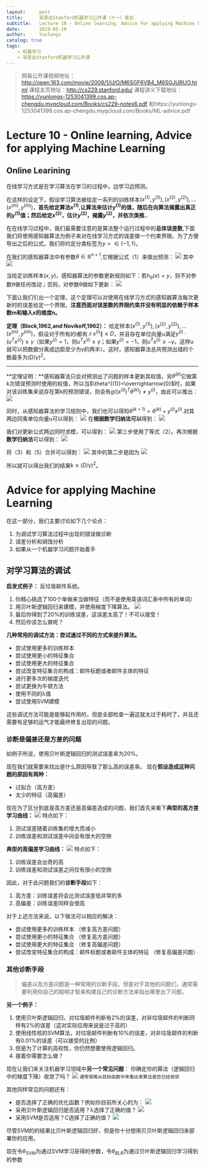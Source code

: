 ```yaml
---
layout:     post
title:      吴恩达Stanford机器学习公开课（十一）笔记
subtitle:   Lecture 10 - Online learning, Advice for applying Machine Learning
date:       2019-05-19
author:     Yunlongs
catalog: true
tags:
    - 机器学习
    - 吴恩达Stanford机器学习公开课
---
```


>网易公开课视频地址：http://open.163.com/movie/2008/1/U/O/M6SGF6VB4_M6SGJURUO.html
课程主页地址：http://cs229.stanford.edu/
课程讲义下载地址：https://yunlongs-1253041399.cos.ap-chengdu.myqcloud.com/Books/cs229-notes6.pdf
和https://yunlongs-1253041399.cos.ap-chengdu.myqcloud.com/Books/ML-advice.pdf

# Lecture 10 - Online learning, Advice for applying Machine Learning

## Online Learining
在线学习方式是在学习算法在学习的过程中，边学习边预测。

在这样的设定下，假设学习算法被给定一系列的训练样本$\left(x^{(1)}, y^{(1)}\right),\left(x^{(2)}, y^{(2)}\right), \ldots\left(x^{(m)}, y^{(m)}\right)$，**首先给定算法$x^{(1)}$,让算法来估计$y^{(1)}$的值，随后在向算法揭露出真正的$y^{(1)}$值；然后给定$x^{(2)}$，估计$y^{(2)}$，揭露$y^{(2)}$，并依次类推..**

在在线学习过程中，我们最需要注意的是算法整个运行过程中的**总体误差数**,下面我们将使用感知器算法为例子来对在线学习方式的误差做一个约束界限。为了方便导出之后的公式，我们将约定分类标签为$y=\in\{-1,1\}$。

在我们的感知器算法中有参数$\theta \in \mathbb{R}^{n+1}$,它根据公式（1）来做出预测：
![](https://yunlongs-1253041399.cos.ap-chengdu.myqcloud.com/image/Stanford/lecture-11-1.jpg)
其中
![](https://yunlongs-1253041399.cos.ap-chengdu.myqcloud.com/image/Stanford/lecture-11-2.jpg)

当给定训练样本$(x, y)$，感知器算法的参数更新规则如下：若$h_{\theta}(x)=y$，则不对参数θ做任何改动；否则，对参数θ做如下更新：
![](https://yunlongs-1253041399.cos.ap-chengdu.myqcloud.com/image/Stanford/lecture-11-3.jpg)

下面让我们引出一个定理，这个定理可以对使用在线学习方式的感知器算法每次更新时的误差给定一个界限。**注意西面对误差数的界限约束并没有明显的依赖于样本数m和输入x的维度n。**

**定理（Block,1962,and Novikoff,1962）：** 给定样本$\left(x^{(1)}, y^{(1)}\right),\left(x^{(2)}, y^{(2)}\right), \ldots\left(x^{(m)}, y^{(m)}\right)$，假设对于所有的i都有$\left\|x^{(i)}\right\| \leq D$，并且存在单位向量u满足$y^{(i)} \cdot\left(u^{T} x^{(i)}\right) \geq \gamma$（如果$y^{(i)}=1$，则$u^{T} x^{(i)} \geq \gamma$；如果$y^{(i)}=-1$，则$u^{T} x^{(i)} \leq-\gamma$。这样u就可以把数据分离成边距至少为γ的两半）。这时，感知器算法总共预测出错的个数最多为$(D / \gamma)^{2}$。

----
**定理证明：**感知器算法只会对预测出了问题的样本更新其权值，另$\theta^{(k)}$它做第k次错误预测时使用的权值，所以当$\theta^{(1)}=\overrightarrow{0}$时，如果对该训练集来说存在第k的预测错误，则会有$g\left(\left(x^{(i)}\right)^{T} \theta^{(k)}\right) \neq y^{(i)}$，由此可以推出：
![](https://yunlongs-1253041399.cos.ap-chengdu.myqcloud.com/image/Stanford/lecture-11-4.jpg)

同时，从感知器算法的学习规则中，我们也可以得知$\theta^{(k+1)}=\theta^{(k)}+y^{(i)} x^{(i)}$.对其两边同乘单位向量u可以得到：
![](https://yunlongs-1253041399.cos.ap-chengdu.myqcloud.com/image/Stanford/lecture-11-5.jpg)
在**根据数学归纳法可以**得到：
![](https://yunlongs-1253041399.cos.ap-chengdu.myqcloud.com/image/Stanford/lecture-11-6.jpg)

我们对更新公式两边同时求模，可以得到：
![](https://yunlongs-1253041399.cos.ap-chengdu.myqcloud.com/image/Stanford/lecture-11-7.jpg)
第三步使用了等式（2）。再次根据**数学归纳法**可以得到：
![](https://yunlongs-1253041399.cos.ap-chengdu.myqcloud.com/image/Stanford/lecture-11-8.jpg)


将（3）和（5）合并可以得到：
![](https://yunlongs-1253041399.cos.ap-chengdu.myqcloud.com/image/Stanford/lecture-11-9.jpg)
其中的第二步是因为
![](https://yunlongs-1253041399.cos.ap-chengdu.myqcloud.com/image/Stanford/lecture-11-10.jpg)

所以就可以得出我们的结果$k \leq(D / \gamma)^{2}$。

# Advice for applying Machine Learning

在这一部分，我们主要讨论如下几个论点：
1. 为调试学习算法过程中出现的错误做诊断
2. 误差分析和销蚀分析
3. 如果从一个机器学习问题开始着手

## 对学习算法的调试

**启发式例子：**
反垃圾邮件系统。
1. 你精心挑选了100个单做来当做特征（而不是使用英语词汇表中所有的单词）
2. 用贝叶斯逻辑回归来建模，并使用梯度下降算法。
![](https://yunlongs-1253041399.cos.ap-chengdu.myqcloud.com/image/Stanford/lecture-11-11.jpg)
3. 最后你得到了20%的训练误差，这误差太高了！不可以接受！
4. 然后你该怎么做呢？

**几种常用的调试方法：尝试通过不同的方式来提升算法。**
- 尝试使用更多的训练样本
- 尝试使用更小的特征集合
- 尝试使用更大的特征集合
- 尝试改变特征集合的构成：邮件标题或者邮件主体的特征
- 进行更多次的梯度迭代
- 尝试更换为牛顿方法
- 使用不同的λ值
- 尝试使用SVM建模

这些调试方法可能是能够起作用的，但是全部检查一遍这就太过于耗时了，并且还需要有足够的运气才能最终修复出现的问题。

### 诊断是偏差还是方差的问题
如例子所说，使用贝叶斯逻辑回归的测试误差率为20%。

现在我们就需要来找出是什么原因导致了那么高的误差率。
现在**假设造成这种问题的原因有两种：**
- 过拟合（高方差）
- 太少的特征（高偏差）

现在为了区分到底是高方差还是高偏差造成的问题，我们首先来看下**典型的高方差学习曲线：**
![](https://yunlongs-1253041399.cos.ap-chengdu.myqcloud.com/image/Stanford/lecture-11-12.jpg)
特点如下：
1. 测试误差随着训练集的增大而减小
2. 训练误差和测试误差中间会有很大的空隙

**典型的高偏差学习曲线：**
![](https://yunlongs-1253041399.cos.ap-chengdu.myqcloud.com/image/Stanford/lecture-11-13.jpg)
特点如下：
1. 训练误差会出奇的高
2. 训练误差和测试误差之间仅有很小的空隙

因此，对于此问题我们的**诊断手段**如下：
1. 高方差：训练误差将会比测试误差低非常的多
2. 高偏差：训练误差同样会很高

对于上述方法来说，以下做法可以相应的解决：
- 尝试使用更多的训练样本           （修复高方差问题）
- 尝试使用更小的特征集合           （修复高方差问题）
- 尝试使用更大的特征集合           （修复高偏差问题）
- 尝试改变特征集合的构成：邮件标题或者邮件主体的特征 （修复高偏差问题）

### 其他诊断手段

>偏差以及方差问题是一种常用的诊断手段，但是对于其他的问题们，通常需要利用你自己的聪明才智来构建自己的诊断方法来指出哪里出了问题。

**另一个例子：**
1. 使用贝叶斯逻辑回归，对垃圾邮件判断有2%的误差，对非垃圾邮件的判断同样有2%的误差（这对实际应用来说是过于高的）
2. 使用线性核的SVM算法，对垃圾邮件判断有10%的误差，对非垃圾邮件的判断有0.01%的误差（可以接受的比例）
3. 但是为了计算的高校性，你仍然想要使用逻辑回归。
4. 接着你需要怎么做？

现在让我们来关注机器学习领域中**另一个常见问题**：
你确定你的算法（逻辑回归中的梯度下降）收敛了吗？
![](https://yunlongs-1253041399.cos.ap-chengdu.myqcloud.com/image/Stanford/lecture-11-14.jpg)
`通常很难从目标函数中来看出来算法是否已经收敛`

其他同样常见的问题还有：
- 是否选择了正确的优化函数？例如你目前所关心的为：
![](https://yunlongs-1253041399.cos.ap-chengdu.myqcloud.com/image/Stanford/lecture-11-15.jpg)
- 采用贝叶斯逻辑回归是否适用？λ选择了正确的值？
![](https://yunlongs-1253041399.cos.ap-chengdu.myqcloud.com/image/Stanford/lecture-11-16.jpg)
- 采用SVM是否适用？C选择了正确的值？
![](https://yunlongs-1253041399.cos.ap-chengdu.myqcloud.com/image/Stanford/lecture-11-17.jpg)

尽管SVM的的结果比贝叶斯逻辑回归好，但是你十分想用贝贝叶斯逻辑回归来部署你的应用。

现在令$θ_{SVM}$为通过SVM学习获得的参数，令$θ_{BLR}$为通过贝叶斯逻辑回归学习得到的参数


